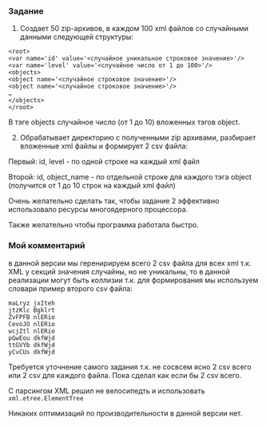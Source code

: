 ### Задание

1. Создает 50 zip-архивов, в каждом 100 xml файлов со случайными данными следующей структуры:

```
<root>
<var name='id' value='<случайное уникальное строковое значение>'/>
<var name='level' value='<случайное число от 1 до 100>'/>
<objects>
<object name='<случайное строковое значение>'/>
<object name='<случайное строковое значение>'/>
…
</objects>
</root>
```

В тэге objects случайное число (от 1 до 10) вложенных тэгов object.

2. Обрабатывает директорию с полученными zip архивами, разбирает вложенные xml файлы и формирует 2 csv файла:

Первый: id, level - по одной строке на каждый xml файл

Второй: id, object_name - по отдельной строке для каждого тэга object (получится от 1 до 10 строк на каждый xml файл)

 
Очень желательно сделать так, чтобы задание 2 эффективно использовало ресурсы многоядерного процессора. 

Также желательно чтобы программа работала быстро.

### Мой комментарий

в данной версии мы геренирируем всего 2 csv файла для всех xml
т.к. XML у секций значения случайны, но не уникальны, то в данной реализации могут быть коллизии т.к. для формирования мы используем словари
пример второго csv файла:
```
maLryz jxIteh
jtzKlc Bgklrt
ZvFPFB nlERio
CevoJO nlERio
wcjZtl nlERio
pGwEou dkfWjd
ttGVYb dkfWjd
yCvCUs dkfWjd
```


Требуется уточнение самого задания т.к. не сосвсем ясно 2 csv всего или 2 csv для каждого файла.
Пока сделал как если бы 2 csv всего.

C парсингом XML решил не велосипедть и использовать `xml.etree.ElementTree`

Никаких оптимизаций по производительности в данной версии нет.